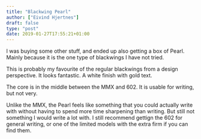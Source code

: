 ```yaml
---
title: "Blackwing Pearl"
author: ["Eivind Hjertnes"]
draft: false
type: "post"
date: 2019-01-27T17:55:21+01:00
---
```


I was buying some other stuff, and ended up also getting a box of Pearl.
Mainly because it is the one type of blackwings I have not tried.

This is probably my favourite of the regular blackwings from a design
perspective. It looks fantastic. A white finish with gold text.

The core is in the middle between the MMX and 602. It is usable for
writing, but not very.

Unlike the MMX, the Pearl feels like something that you could actually
write with without having to spend more time sharpening than writing.
But still not something I would write a lot with. I still recommend
gettign the 602 for general writing, or one of the limited models with
the extra firm if you can find them.
